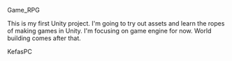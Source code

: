 Game_RPG

This is my first Unity project. I'm going to try out assets and learn the ropes of making games in Unity.
I'm focusing on game engine for now. World building comes after that.

KefasPC
